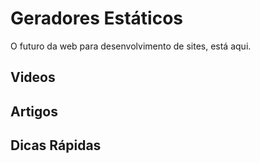 # Geradores Estáticos

O futuro da web para desenvolvimento de sites, está aqui.

## Videos

## Artigos

## Dicas Rápidas
